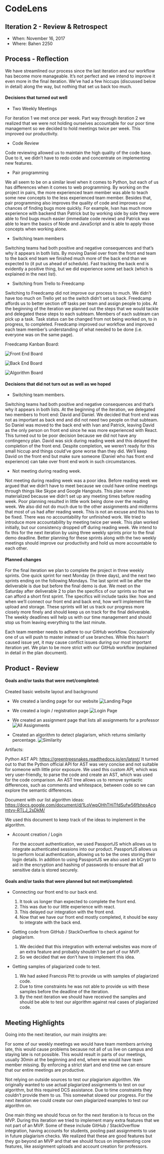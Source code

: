 # CodeLens

## Iteration 2 - Review & Retrospect

 * When: November 16, 2017
 * Where: Bahen 2250

## Process - Reflection

We have streamlined our process since the last iteration and our workflow has become more manageable. It’s not perfect and we intend to improve it even more in the final iteration. We’ve had a few hiccups (discussed below in detail) along the way, but nothing that set us back too much.

#### Decisions that turned out well

* Two Weekly Meetings

For iteration 1 we met once per week. Part way through iteration 2 we realized that we were not holding ourselves accountable for our poor time management so we decided to hold meetings twice per week. This improved our productivity.

* Code Review

Code reviewing allowed us to maintain the high quality of the code base. Due to it, we didn’t have to redo code and concentrate on implementing new features.  

* Pair programming

We all seem to be on a similar level when it comes to Python, but each of us has differences when it comes to web programming. By working on the project in pairs, the more experienced team member was able to teach some new concepts to the less experienced team member. Besides that, pair programming also improves the quality of code and improves our chances of finding bugs more quickly. For example, Ivan has much more experience with backend than Patrick but by working side by side they were able to find bugs much easier (immediate code review) and Patrick was able to learn the basics of Node and JavaScript and is able to apply those concepts when working alone.

* Switching team members

Switching teams had both positive and negative consequences and that’s why it appears in both lists. By moving Daniel over from the front end team to the back end team we finished much more of the back end than we expected to (it put us ahead of schedule). Fast tracking the back end is evidently a positive thing, but we did experience some set back (which is explained in the next list).

* Switching from Trello to Freedcamp

Switching to Freedcamp did not improve our process to much. We didn’t have too much on Trello yet so the switch didn’t set us back. Freedcamp affords us to better section off tasks per team and assign people to jobs. At the beginning of the iteration we planned out the steps that we would tackle and delegated these steps to each subteam. Members of each subteam can pick up a task. Task status can be changed from not being worked on, to in progress, to completed. Freedcamp improved our workflow and improved each team member’s understanding of what needed to be done (i.e. everyone was on the same page).

Freedcamp Kanban Board:

![Front End Board](https://github.com/csc301-fall-2017/project-team-01/blob/master/deliverables/artifacts/freedcamp_frontend.png?raw=true)

![Back End Board](https://github.com/csc301-fall-2017/project-team-01/blob/master/deliverables/artifacts/freedcamp_backend.png?raw=true)

![Algorithm Board](https://github.com/csc301-fall-2017/project-team-01/blob/master/deliverables/artifacts/freedcamp_algo.png?raw=true)

#### Decisions that did not turn out as well as we hoped

* Switching team members.

Switching teams had both positive and negative consequences and that’s why it appears in both lists. At the beginning of the iteration, we delegated two members to front end: David and Daniel. We decided that front end was not as important as back end and did not need two people on that subteam. So Daniel was moved to the back end with Ivan and Patrick, leaving David as the only person on front end since he was more experienced with React. This turned out to be poor decision because we did not have any contingency plan. David was sick during reading week and this delayed the completion of the front end. Despite completion, we weren’t ready for this small hiccup and things could’ve gone worse than they did. We’ll keep David on the front end but make sure someone (Daniel who has front end experience) can take over front end work in such circumstances.

* Not meeting during reading week.

Not meeting during reading week was a poor idea. Before reading week we argued that we didn’t have to meet because we could have online meetings through things like Skype and Google Hangouts. This plan never materialized because we didn’t set up any meeting times before reading week. Poor planning resulted in little work being done over the reading week. We also did not do much due to the other assignments and midterms that most of us had after reading week. This is not an excuse and this has to be fixed. There was no accountability for unfinished work. We tried to introduce more accountability by meeting twice per week. This plan worked initially, but our consistency dropped off during reading week. We intend to fix this for the next iteration by using three weekly sprints prior to the final demo deadline. Better planning for these sprints along with the two weekly meetings should improve our productivity and hold us more accountable to each other.

#### Planned changes

For the final iteration we plan to complete the project in three weekly sprints. One quick sprint for next Monday (in three days), and the next two sprints ending on the following Mondays. The last sprint will be after the deliverable is due but before the final demo is due. We meet on the Saturday after deliverable 2 to plan the specifics of our sprints so that we can afford a short first sprint. The specifics will include tasks like: how and when we’ll connect our front end and back end, how we’ll implement file upload and storage. These sprints will let us track our progress more closely more finely and should keep us on track for the final deliverable. The weekly deadlines will help us with our time management and should stop us from leaving everything to the last minute.

Each team member needs to adhere to our GitHub workflow. Occasionally one of us will push to master instead of use branches. While this hasn’t caused issue yet, it may cause conflict issues during our most important iteration yet. We plan to be more strict with our GitHub workflow (explained in detail in the plan document).

## Product - Review

#### Goals and/or tasks that were met/completed:

Created basic website layout and background
 * We created a landing page for our website
![Landing Page](https://raw.githubusercontent.com/csc301-fall-2017/project-team-01/master/deliverables/artifacts/web_homepage.png?token=AORB-_5W2R9BYDXe4tbrBlnJHMrT2m5Dks5aGM6XwA%3D%3D)

 * We created a login / registration page
 ![Login Page](https://raw.githubusercontent.com/csc301-fall-2017/project-team-01/master/deliverables/artifacts/web_loginpanel.png?token=AORB-8vGVU5zOykKfJsFs9HP2aMR_WNBks5aGM6ZwA%3D%3D)

 * We created an assignment page that lists all assignments for a professor
![All Assignments](https://raw.githubusercontent.com/csc301-fall-2017/project-team-01/master/deliverables/artifacts/web_assignmentsview.png?token=AORB-wkfSOyHg1c4i3Wvmw6moxba-W7Rks5aGM6cwA%3D%3D)


* Created an algorithm to detect plagiarism, which returns similarity percentage. 
![Similarity](https://raw.githubusercontent.com/csc301-fall-2017/project-team-01/master/deliverables/artifacts/web_submissionsview.png?token=AORB-1o1entYfzvMFkeKPzXIISa4j8lnks5aGNAKwA%3D%3D)

Artifacts:

Python AST API: 
    https://greentreesnakes.readthedocs.io/en/latest/
    It turned out to that the Python official API for AST was very concise and not suitable for someone with little prior exposure. We used this custom API, which was very user-friendly, to parse the code and create an AST, which was used for the code comparison. An AST tree allows us to remove syntactic differences, such as comments and whitespace, between code so we can explore the semantic differences.
    
Document with our list algorithm ideas:            
    https://docs.google.com/document/d/1LoVwpOHhTHiTfdSufw56fbhpsAcgmtvy-RTLJ_2sDkM/
    
We used this document to keep track of the ideas to implement in the algorithm.

* Account creation / Login

    For the account authentication, we used PassportJS which allows us to integrate authenticated sessions into our product. PassportJS allows us to perform local authentication, allowing us to be the ones storing their login details. In addition to using PassportJS we also used an bCrypt to aid in the encryption and hashing of passwords to ensure that all sensitive data is stored securely.
 
#### Goals and/or tasks that were planned but not met/completed:

* Connecting our front end to our back end.
    1. It took us longer than expected to complete the front end.
    2. This was due to our little experience with react.
    3. This delayed our integration with the front end.
    4. Now that we have our front end mostly completed, it should be easy to integrate with the back end.

* Getting code from GitHub / StackOverflow to check against for plagiarism.
    1. We decided that this integration with external websites was more of an extra feature and probably shouldn’t be part of our MVP.
    2. So we decided that we don’t have to implement this idea.

* Getting samples of plagiarized code to test.
    1. We had asked Francois Pitt to provide us with samples of plagiarized code.
    2. Due to time constraints he was not able to provide us with these samples before the deadline of the iteration.
    3. By the next iteration we should have received the samples and should be able to test our algorithm against real cases of plagiarized code.

## Meeting Highlights

Going into the next iteration, our main insights are:

For some of our weekly meetings we would have team members arriving late, this would cause problems because not all of us live on campus and staying late is not possible. This would result in parts of our meetings, usually 30min at the beginning and end, where we would have team member missing. By enforcing a strict start and end time we can ensure that our entire meetings are productive.

Not relying on outside sources to test our plagiarism algorithm. We originally wanted to use actual plagiarized assignments to test on our algorithm, but this required DCS assistance. Due to time constraints they couldn’t provide them to us. This somewhat slowed our progress. For the next iteration we could create our own plagiarized examples to test our algorithm on.

One main thing we should focus on for the next iteration is to focus on the MVP. During this iteration we tried to implement many extra features that we not part of an MVP. Some of these include GitHub / StackOverflow integration, having accounts for students, pooling past assignments to use in future plagiarism checks. We realized that these are good features but they go beyond an MVP and that we should focus on implementing core features, like assignment uploads and account creation for professors.

